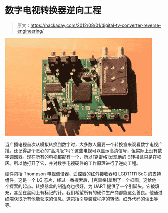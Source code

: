 # 数字电视转换器逆向工程

> 原文：<https://hackaday.com/2012/08/01/digital-tv-converter-reverse-engineering/>

![](img/2343efae3666bf95946bae2b8980c58f.png "dtv-converter-reverse-engineering")

当广播电视首次从模拟转换到数字时，大多数人需要一个转换盒来观看数字电视广播。还记得那个恶心的“高清版”吗？这些电视可以显示高清信号，但实际上没有数字调谐器。现在所有的电视都配有一个，所以[克雷格]发现他的旧转换盒只是在积灰。所以他打开了它，并对数字电视硬件的工作原理进行了逆向工程。

硬件包括 Thompson 电视调谐器、遥控器的红外接收器和 LGDT1111 SoC 的支持组件。这是一个 LG 芯片，经过一番搜索后，[克雷格]拿到了一个框图，这给他一个探索的起点。转换器盒的制造商也很好，为 UART 提供了一个引脚头。它被填充，甚至在丝网上有标记的针。我们希望所有的硬件生产商都能这么善良。他通过终端获取所有他能获取的信息。这包括引导装载程序的转储、红外代码的读出等等。